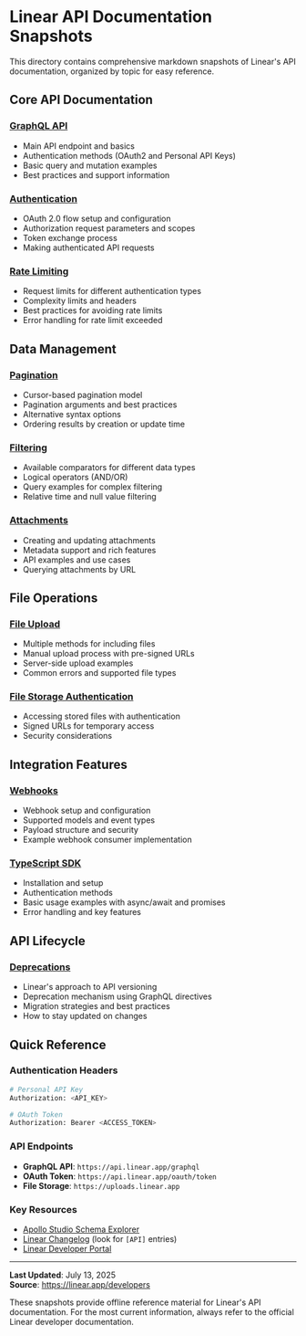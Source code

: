 # Linear API Documentation Snapshots

This directory contains comprehensive markdown snapshots of Linear's API documentation, organized by topic for easy reference.

## Core API Documentation

### [GraphQL API](./graphql-api.md)
- Main API endpoint and basics
- Authentication methods (OAuth2 and Personal API Keys)
- Basic query and mutation examples
- Best practices and support information

### [Authentication](./oauth-authentication.md)
- OAuth 2.0 flow setup and configuration
- Authorization request parameters and scopes
- Token exchange process
- Making authenticated API requests

### [Rate Limiting](./rate-limiting.md)
- Request limits for different authentication types
- Complexity limits and headers
- Best practices for avoiding rate limits
- Error handling for rate limit exceeded

## Data Management

### [Pagination](./pagination.md)
- Cursor-based pagination model
- Pagination arguments and best practices
- Alternative syntax options
- Ordering results by creation or update time

### [Filtering](./filtering.md)
- Available comparators for different data types
- Logical operators (AND/OR)
- Query examples for complex filtering
- Relative time and null value filtering

### [Attachments](./attachments.md)
- Creating and updating attachments
- Metadata support and rich features
- API examples and use cases
- Querying attachments by URL

## File Operations

### [File Upload](./file-upload.md)
- Multiple methods for including files
- Manual upload process with pre-signed URLs
- Server-side upload examples
- Common errors and supported file types

### [File Storage Authentication](./file-storage-authentication.md)
- Accessing stored files with authentication
- Signed URLs for temporary access
- Security considerations

## Integration Features

### [Webhooks](./webhooks.md)
- Webhook setup and configuration
- Supported models and event types
- Payload structure and security
- Example webhook consumer implementation

### [TypeScript SDK](./typescript-sdk.md)
- Installation and setup
- Authentication methods
- Basic usage examples with async/await and promises
- Error handling and key features

## API Lifecycle

### [Deprecations](./deprecations.md)
- Linear's approach to API versioning
- Deprecation mechanism using GraphQL directives
- Migration strategies and best practices
- How to stay updated on changes

## Quick Reference

### Authentication Headers
```bash
# Personal API Key
Authorization: <API_KEY>

# OAuth Token
Authorization: Bearer <ACCESS_TOKEN>
```

### API Endpoints
- **GraphQL API**: `https://api.linear.app/graphql`
- **OAuth Token**: `https://api.linear.app/oauth/token`
- **File Storage**: `https://uploads.linear.app`

### Key Resources
- [Apollo Studio Schema Explorer](https://studio.apollographql.com/public/Linear-API/schema/reference?variant=current)
- [Linear Changelog](https://linear.app/changelog) (look for `[API]` entries)
- [Linear Developer Portal](https://linear.app/developers)

---

**Last Updated**: July 13, 2025  
**Source**: https://linear.app/developers

These snapshots provide offline reference material for Linear's API documentation. For the most current information, always refer to the official Linear developer documentation.